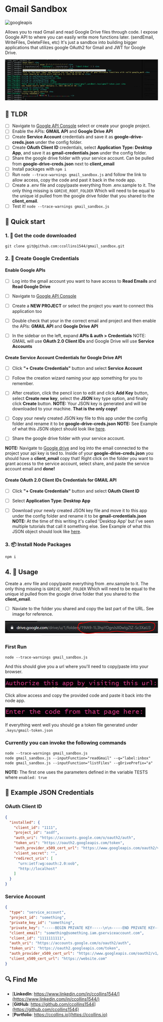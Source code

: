 # Gmail Sandbox

![googleapis](https://img.shields.io/node/v/googleapis?label=googleapis)

Allows you to read Gmail and read Google Drive files through code. I expose Google API to where you can easily write more functions later. (sendEmail, WriteFiles, DeleteFiles, etc) It's just a sandbox into building bigger applications that utilizes google OAuth2 for Gmail and JWT for Google Drive.


![](assets/gmail-sandbox-preview.png)

## 🏃 TLDR
- [ ] Navigate to [Google API Console](https://console.developers.google.com/) select or create your google project. 
- [ ] Enable the APIs: **GMAIL API** and **Google Drive API**
- [ ] Create **Service Account** credentials and save it as **google-drive-creds.json** under the config folder.
- [ ] Create **OAuth Client ID** credentials, select **Application Type: Desktop App**, and save it as **gmail-credentials.json** under the config folder.
- [ ] Share the google drive folder with your service account. Can be pulled from **google-drive-creds.json** next to **client_email**
- [ ] Install packages with `npm i`
- [ ] Run `node --trace-warnings gmail_sandbox.js` and follow the link to allow access, copy the code and past it back in the node app.
- [ ] Create a .env file and copy/paste everything from .env.sample to it. The only thing missing is `GDRIVE_ROOT_FOLDER` Which will need to be equal to the unique id pulled from the google drive folder that you shared to the **client_email**.
- [ ] Test it! `node --trace-warnings gmail_sandbox.js`

## 🚀 Quick start

### 1. 💾 Get the code downloaded

```shell
git clone git@github.com:ccollins1544/gmail_sandbox.git

```


### 2. 📜 Create Google Credentials 
#### Enable Google APIs

- [ ] Log into the gmail account you want to have access to **Read Emails** and **Read Google Drive**
- [ ] Navigate to [Google API Console](https://console.developers.google.com/)
- [ ] Create a **NEW PROJECT** or select the project you want to connect this application too
- [ ] Double check that your in the correct email and project and then enable the APIs: **GMAIL API** and **Google Drive API**
- [ ] In the sidebar on the left, expand **APIs & auth > Credentials**
NOTE: GMAIL will use **OAuth 2.0 Client IDs** and Google Drive will use **Service Accounts** 



#### Create Service Account Credentials for Google Drive API 

- [ ] Click **"+ Create Credentials"** button and select **Service Account** 
- [ ] Follow the creation wizard naming your app something for you to remember. 
- [ ] After creation, click the pencil icon to edit and click **Add Key** button, select **Create new key**, select the **JSON** key type option, and finally click **Create** button. 
**NOTE:** Your JSON key is generated and will be downloaded to your machine. **That is the only copy!**

- [ ] Copy your newly created JSON key file to this app under the config folder and rename it to be **google-drive-creds.json**
**NOTE:** See Example of what this JSON object should look like [here](#oauth-client-id).

- [ ] Share the google drive folder with your service account. 

**NOTE:** Navigate to [Google drive](https://drive.google.com/) and log into the email connected to the project your api key is tied to. 
Inside of your **google-drive-creds.json** you should have a **client_email** copy that! 
Right click on the folder you want to grant access to the service account, select share, and paste the service account email and **done!**


#### Create OAuth 2.0 Client IDs Credentials for GMAIL API 

- [ ] Click **"+ Create Credentials"** button and select **OAuth Client ID** 
- [ ] Select **Application Type: Desktop App**

- [ ] Download your newly created JSON key file and move it to this app under the config folder and rename it to be **gmail-credentials.json**
**NOTE:** At the time of this writing it's called 'Desktop App' but I've seen multiple tutorials that call it something else. See Example of what this JSON object should look like [here](#service-account).



### 3. 📦 Install Node Packages 

```shell
npm i 
```

## 4. 🥑 Usage

Create a .env file and copy/paste everything from .env.sample to it. The only thing missing is `GDRIVE_ROOT_FOLDER` Which will need to be equal to the unique id pulled from the google drive folder that you shared to the **client_email**. 

- [ ] Naviate to the folder you shared and copy the last part of the URL. See image for reference. 


![](assets/GDRIVE_ROOT_FOLDER.png)


### First Run 


```shell 
node --trace-warnings gmail_sandbox.js
```

And this should give you a url where you'll need to copy/paste into your browser. 

![](assets/authorize-this-app.png)


Click allow access and copy the provided code and paste it back into the node app. 

![](assets/enter-code.png)

If everything went well you should ge a token file generated under `.keys/gmail-token.json`


### Currently you can invoke the following commands

```shell
node --trace-warnings gmail_sandbox.js
node gmail_sandbox.js --inputFunction="readGmail" --q="label:inbox"
node gmail_sandbox.js --inputFunction="listFiles" --gDrivePrefix="a"
```

**NOTE:** The first one uses the parameters defined in the variable TESTS where `enabled: true` 


## 📂 Example JSON Credentials 

### OAuth Client ID

```JSON
{
  "installed": {
    "client_id": "1111",
    "project_id": "asdf",
    "auth_uri": "https://accounts.google.com/o/oauth2/auth",
    "token_uri": "https://oauth2.googleapis.com/token",
    "auth_provider_x509_cert_url": "https://www.googleapis.com/oauth2/v1/certs",
    "client_secret": "",
    "redirect_uris": [
      "urn:ietf:wg:oauth:2.0:oob",
      "http://localhost"
    ]
  }
}
```

### Service Account 

```JSON
{
  "type": "service_account",
  "project_id": "something",
  "private_key_id": "something",
  "private_key": "-----BEGIN PRIVATE KEY-----\n\n-----END PRIVATE KEY-----\n",
  "client_email": "something@something.iam.gserviceaccount.com",
  "client_id": "1111111111",
  "auth_uri": "https://accounts.google.com/o/oauth2/auth",
  "token_uri": "https://oauth2.googleapis.com/token",
  "auth_provider_x509_cert_url": "https://www.googleapis.com/oauth2/v1/certs",
  "client_x509_cert_url": "https://website.com"
}
```

## 🔍 Find Me 

 - [**LinkedIn**: https://www.linkedin.com/in/ccollins1544/](https://www.linkedin.com/in/ccollins1544/)
 - [**GitHub**: https://github.com/ccollins1544](https://github.com/ccollins1544)
 - [**Portfolio**: https://ccollins.io](https://ccollins.io)
